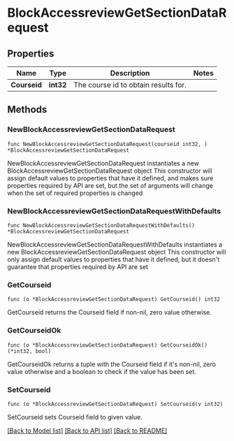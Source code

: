 # BlockAccessreviewGetSectionDataRequest

## Properties

Name | Type | Description | Notes
------------ | ------------- | ------------- | -------------
**Courseid** | **int32** | The course id to obtain results for. | 

## Methods

### NewBlockAccessreviewGetSectionDataRequest

`func NewBlockAccessreviewGetSectionDataRequest(courseid int32, ) *BlockAccessreviewGetSectionDataRequest`

NewBlockAccessreviewGetSectionDataRequest instantiates a new BlockAccessreviewGetSectionDataRequest object
This constructor will assign default values to properties that have it defined,
and makes sure properties required by API are set, but the set of arguments
will change when the set of required properties is changed

### NewBlockAccessreviewGetSectionDataRequestWithDefaults

`func NewBlockAccessreviewGetSectionDataRequestWithDefaults() *BlockAccessreviewGetSectionDataRequest`

NewBlockAccessreviewGetSectionDataRequestWithDefaults instantiates a new BlockAccessreviewGetSectionDataRequest object
This constructor will only assign default values to properties that have it defined,
but it doesn't guarantee that properties required by API are set

### GetCourseid

`func (o *BlockAccessreviewGetSectionDataRequest) GetCourseid() int32`

GetCourseid returns the Courseid field if non-nil, zero value otherwise.

### GetCourseidOk

`func (o *BlockAccessreviewGetSectionDataRequest) GetCourseidOk() (*int32, bool)`

GetCourseidOk returns a tuple with the Courseid field if it's non-nil, zero value otherwise
and a boolean to check if the value has been set.

### SetCourseid

`func (o *BlockAccessreviewGetSectionDataRequest) SetCourseid(v int32)`

SetCourseid sets Courseid field to given value.



[[Back to Model list]](../README.md#documentation-for-models) [[Back to API list]](../README.md#documentation-for-api-endpoints) [[Back to README]](../README.md)


